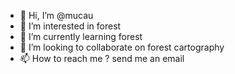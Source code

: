 - 👋 Hi, I’m @mucau
- 👀 I’m interested in forest
- 🌱 I’m currently learning forest
- 💞️ I’m looking to collaborate on forest cartography
- 📫 How to reach me ? send me an email 
